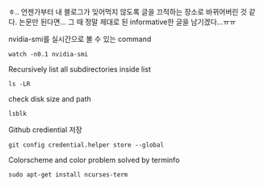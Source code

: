 ㅎ.. 언젠가부터 내 블로그가 잊어먹지 않도록 글을 끄적하는 장소로 바뀌어버린 것
같다. 논문만 된다면... 그 때 정말 제대로 된 informative한 글을 남기겠다...ㅠㅠ

nvidia-smi를 실시간으로 볼 수 있는 command
```
watch -n0.1 nvidia-smi
```
Recursively list all subdirectories inside list
```
ls -LR
```
check disk size and path
```
lsblk
```
Github crediential 저장
```
git config credential.helper store --global
```
Colorscheme and color problem solved by terminfo
```
sudo apt-get install ncurses-term
```

